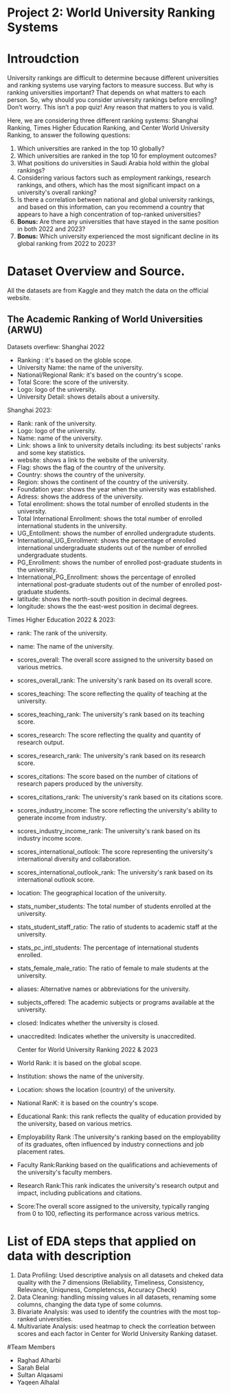 # Project 2: World University Ranking Systems
# Introudction
University rankings are difficult to determine because different universities and ranking systems use varying factors to measure success. But why is ranking universities important? That depends on what matters to each person. So, why should you consider university rankings before enrolling? Don’t worry. This isn’t a pop quiz! Any reason that matters to you is valid.

Here, we are considering three different ranking systems: Shanghai Ranking, Times Higher Education Ranking, and Center World University Ranking, to answer the following questions:

1. Which universities are ranked in the top 10 globally?
2. Which universities are ranked in the top 10 for employment outcomes?
3. What positions do universities in Saudi Arabia hold within the global rankings?
4. Considering various factors such as employment rankings, research rankings, and others, which has the most significant impact on a university's overall ranking?
5. Is there a correlation between national and global university rankings, and based on this information, can you recommend a country that appears to have a high concentration of top-ranked universities?
6. **Bonus:** Are there any universities that have stayed in the same position in both 2022 and 2023?
7. **Bonus:** Which university experienced the most significant decline in its global ranking from 2022 to 2023?

# Dataset Overview and Source.

All the datasets are from Kaggle and they match the data on the official website.

## The Academic Ranking of World Universities (ARWU)
Datasets overfiew:
Shanghai 2022
- Ranking : it's based on the globle scope.
- University Name: the name of the university.
- National/Regional Rank: it's based on the country's scope.
- Total Score: the score of the university.
- Logo: logo of the university.
- University Detail: shows details about a university.

Shanghai 2023:
- Rank: rank of the university.
- Logo: logo of the university.
- Name: name of the university.
- Link: shows a link to university details including: its best subjects' ranks and some key statistics.
- website: shows a link to the website of the university.
- Flag: shows the flag of the country of the university.
- Country: shows the country of the university.
- Region: shows the continent of the country of the university.
- Foundation year: shows the year when the university was established.
- Adress: shows the address of the university.
- Total enrollment: shows the total number of enrolled students in the university.
- Total International Enrollment: shows the total number of enrolled international students in the university.
- UG_Entollment: shows the number of enrolled undergradute students.
- International_UG_Enrollment: shows the percentage of enrolled international undergraduate students out of the number of enrolled undergraduate students.
- PG_Enrollment: shows the number of enrolled post-graduate students in the university.
- International_PG_Enrollment: shows the percentage of enrolled international post-graduate students out of the number of enrolled post-graduate students.
- latitude: shows the north-south position in decimal degrees.
- longitude: shows the the east-west position in decimal degrees.

Times Higher Education 2022 & 2023:
- rank: The rank of the university.  
- name: The name of the university.  
- scores_overall: The overall score assigned to the university based on various metrics.  
- scores_overall_rank: The university's rank based on its overall score.  
- scores_teaching: The score reflecting the quality of teaching at the university.  
- scores_teaching_rank: The university's rank based on its teaching score.  
- scores_research: The score reflecting the quality and quantity of research output.  
- scores_research_rank: The university's rank based on its research score.  
- scores_citations: The score based on the number of citations of research papers produced by the university.  
- scores_citations_rank: The university's rank based on its citations score.  
- scores_industry_income: The score reflecting the university's ability to generate income from industry.  
- scores_industry_income_rank: The university's rank based on its industry income score.  
- scores_international_outlook: The score representing the university's international diversity and collaboration.  
- scores_international_outlook_rank: The university's rank based on its international outlook score.  
- location: The geographical location of the university.  
- stats_number_students: The total number of students enrolled at the university.  
- stats_student_staff_ratio: The ratio of students to academic staff at the university.  
- stats_pc_intl_students: The percentage of international students enrolled.  
- stats_female_male_ratio: The ratio of female to male students at the university.  
- aliases: Alternative names or abbreviations for the university.  
- subjects_offered: The academic subjects or programs available at the university.  
- closed: Indicates whether the university is closed.  
- unaccredited: Indicates whether the university is unaccredited.

  Center for World University Ranking 2022 & 2023
- World Rank: it is based on the global scope.
- Institution: shows the name of the university.
- Location: shows the location (country) of the university.
- National RanK: it is based on the country's scope.
- Educational Rank: this rank reflects the quality of education provided by the university, based on various metrics.
- Employability Rank	:The university's ranking based on the employability of its graduates, often influenced by industry connections and job placement rates.
- Faculty Rank:Ranking based on the qualifications and achievements of the university's faculty members.
- Research Rank:This rank indicates the university's research output and impact, including publications and citations.
- Score:The overall score assigned to the university, typically ranging from 0 to 100, reflecting its performance across various metrics.


# List of EDA steps that applied on data with description

1. Data Profiling: Used descriptive analysis on all datasets and cheked data quality with the 7 dimensions (Reliability, Timeliness, Consistency, Relevance, Uniquness, Completencss, Accuracy Check)
2. Data Cleaning: handling missing values in all datasets, renaming some columns, changing the data type of some columns.
3. Bivariate Analysis: was used to identify the countries with the most top-ranked universities. 
4. Multivariate Analysis: used heatmap to check the corrleation between scores and each factor in Center for World University Ranking dataset.

#Team Members
- Raghad Alharbi
- Sarah Belal
- Sultan Alqasami
- Yaqeen Alhalal
